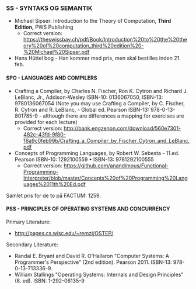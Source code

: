 ### SS - SYNTAKS OG SEMANTIK

- Michael Sipser: Introduction to the Theory of Computation, **Third Edition,** PWS Publishing
  - Correct version: https://theswissbay.ch/pdf/Book/Introduction%20to%20the%20theory%20of%20computation_third%20edition%20-%20Michael%20Sipser.pdf
- Hans Hüttel bog - Han kommer med pris, men skal bestilles inden 21. feb.

#### SPO - LANGUAGES AND COMPILERS

- Crafting a Compiler, by Charles N. Fischer, Ron K. Cytron and Richard J. LeBlanc, Jr., Addison-Wesley ISBN-10: 0136067050, ISBN-13: 9780136067054 (Note you may use Crafting a Compiler, by C. Fischer, R. Cytron and R. LeBlanc, - Global ed. Pearson ISBN-13: 978-0-13-801785-9 - although there are  differences a mapping for exercises are provided for each lecture)
  - Correct version: http://bank.engzenon.com/download/560e7301-482c-43fd-9f80-16a9c0feb99b/Crafting_a_Compiler_by_Fischer_Cytron_and_LeBlanc.pdf
- Concepts of Programming Languages, by Robert W. Sebesta - 11.ed. Pearson ISBN-10: 1292100559 •	ISBN-13: 9781292100555
  - Correct version: https://github.com/anandimous/Functional-Programming-Interpreter/blob/master/Concepts%20of%20Programming%20Languages%2011th%20Ed.pdf

Samlet pris for de to på FACTUM: 1259.

#### PSS - PRINCIPLES OF OPERATING SYSTEMS AND CONCURRENCY

Primary Literature:

- http://pages.cs.wisc.edu/~remzi/OSTEP/

Secondary Literature:

- Randal E. Bryant and David R. O'Hallaron "Computer Systems: A Programmer's Perspective" (2nd edition). Pearson 2011. ISBN-13: 978-0-13-713336-9.
- William Stallings "Operating Systems: Internals and Design Principles" (8. ed). ISBN: 1-292-06135-9